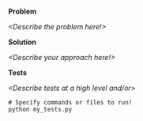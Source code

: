 **Problem**

*<Describe the problem here!>*

**Solution**

*<Describe your approach here!>*

**Tests**

*<Describe tests at a high level and/or>*

```
# Specify commands or files to run!
python my_tests.py
```

